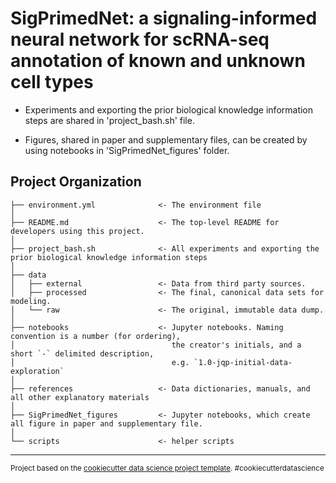 # SigPrimedNet: a signaling-informed neural network for scRNA-seq annotation of known and unknown cell types


- Experiments and exporting the prior biological knowledge information steps are shared in 'project_bash.sh' file.

- Figures, shared in paper and supplementary files, can be created by using notebooks in 'SigPrimedNet_figures' folder.

Project Organization
------------

    ├── environment.yml              <- The environment file
    │
    ├── README.md                    <- The top-level README for developers using this project.
    │
    ├── project_bash.sh              <- All experiments and exporting the prior biological knowledge information steps
    │
    ├── data
    │   ├── external                 <- Data from third party sources.
    │   ├── processed                <- The final, canonical data sets for modeling.
    │   └── raw                      <- The original, immutable data dump.
    │
    ├── notebooks                    <- Jupyter notebooks. Naming convention is a number (for ordering),
    │                                   the creator's initials, and a short `-` delimited description, 
    │                                   e.g. `1.0-jqp-initial-data-exploration`
    │
    ├── references                   <- Data dictionaries, manuals, and all other explanatory materials
    │ 
    ├── SigPrimedNet_figures         <- Jupyter notebooks, which create all figure in paper and supplementary file.
    │
    └── scripts                      <- helper scripts

--------

<p><small>Project based on the <a target="_blank" href="https://drivendata.github.io/cookiecutter-data-science/">cookiecutter data science project template</a>. #cookiecutterdatascience</small></p>
